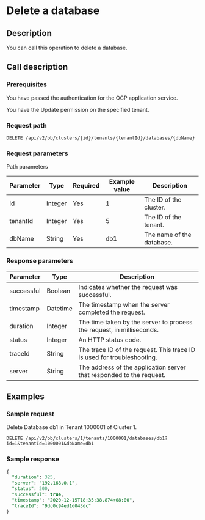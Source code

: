 Delete a database 
======================================



Description 
--------------------------------

You can call this operation to delete a database.

Call description 
-------------------------------------

### Prerequisites 

You have passed the authentication for the OCP application service. 

You have the Update permission on the specified tenant.

### Request path 

`DELETE /api/v2/ob/clusters/{id}/tenants/{tenantId}/databases/{dbName}`

### Request parameters 

Path parameters


| Parameter |  Type   | Required | Example value |        Description        |
|-----------|---------|----------|---------------|---------------------------|
| id        | Integer | Yes      | 1             | The ID of the cluster.    |
| tenantId  | Integer | Yes      | 5             | The ID of the tenant.     |
| dbName    | String  | Yes      | db1           | The name of the database. |



### Response parameters 



| Parameter  |   Type   |                               Description                               |
|------------|----------|-------------------------------------------------------------------------|
| successful | Boolean  | Indicates whether the request was successful.                           |
| timestamp  | Datetime | The timestamp when the server completed the request.                    |
| duration   | Integer  | The time taken by the server to process the request, in milliseconds.   |
| status     | Integer  | An HTTP status code.                                                    |
| traceId    | String   | The trace ID of the request. This trace ID is used for troubleshooting. |
| server     | String   | The address of the application server that responded to the request.    |



Examples 
-----------------------------

### Sample request 

Delete Database db1 in Tenant 1000001 of Cluster 1. 

`DELETE /api/v2/ob/clusters/1/tenants/1000001/databases/db1?id=1&tenantId=1000001&dbName=db1`

### Sample response 

```sql
{
  "duration": 325,
  "server": "192.168.0.1",
  "status": 200,
  "successful": true,
  "timestamp": "2020-12-15T18:35:38.874+08:00",
  "traceId": "9dc0c94ed1d043dc"
} 
```


